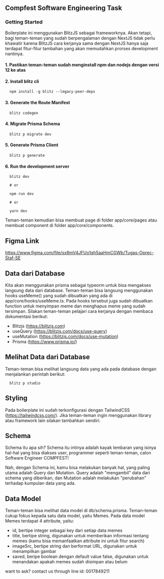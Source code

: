 ## Compfest Software Engineering Task

### Getting Started

Boilerplate ini menggunakan BlitzJS sebagai frameworknya. Akan tetapi, bagi teman-teman yang sudah berpengalaman dengan NextJS tidak perlu khawatir karena BlitzJS cara kerjanya sama dengan NextJS hanya saja terdapat fitur-fitur tambahan yang akan memudahkan prorses development nantinya.

#### 1. Pastikan teman-teman sudah menginstall npm dan nodejs dengan versi 12 ke atas

#### 2. Install blitz cli

```
  npm install -g blitz --legacy-peer-deps
```

#### 3. Generate the Route Manifest

```
  blitz codegen
```

#### 4. Migrate Prisma Schema

```
  blitz p migrate dev
```

#### 5. Generate Prisma Client

```
  blitz p generate
```

#### 6. Run the development server

```
  blitz dev

  # or

  npm run dev

  # or

  yarn dev
```

Teman-teman kemudian bisa membuat page di folder app/core/pages atau membuat component di folder app/core/components.

## Figma Link

https://www.figma.com/file/sx8mV4JFUo1qh5aaHmCGWb/Tugas-Oprec-Staf-SE

## Data dari Database

Kita akan menggunakan prisma sebagai typeorm untuk bisa mengakses langsung data dari database. Teman-teman bisa langsung menggunakan hooks useMeme() yang sudah dibuatkan yang ada di app/core/hooks/useMeme.ts. Pada hooks tersebut juga sudah dibuatkan function untuk menyimpan meme dan menghapus meme yang sudah tersimpan. Silakan teman-teman pelajari cara kerjanya dengan membaca dokumentasi berikut:

- Blitzjs (https://blitzjs.com)
- useQuery (https://blitzjs.com/docs/use-query)
- useMutation (https://blitzjs.com/docs/use-mutation)
- Prisma (https://www.prisma.io/)

## Melihat Data dari Database

Teman-teman bisa melihat langsung data yang ada pada database dengan menjalankan perintah berikut:

```
  blitz p studio
```

## Styling

Pada boilerplate ini sudah terkonfigurasi dengan TailwindCSS (https://tailwindcss.com/). Jika teman-teman ingin menggunakan library atau framework lain silakan tambahkan sendiri.

## Schema

Schema itu apa sih?
Schema itu intinya adalah kayak lembaran yang isinya hal-hal yang bisa diakses user, programmer seperti teman-teman, calon Software Engineer COMPFEST!

Nah, dengan Schema ini, kamu bisa melakukan banyak hal, yang paling utama adalah Query dan Mutation.
Query adalah "mengambil" data dari schema yang diberikan, dan Mutation adalah melakukan "perubahan" terhadap kumpulan data yang ada.

## Data Model

Teman-teman bisa melihat data model di db/schema.prisma. Teman-teman cukup fokus kepada satu data model, yaitu Memes. Pada data model Memes terdapat 4 attribute, yaitu:

- id, bertipe integer sebagai key dari setiap data memes
- title, bertipe string, digunakan untuk memberikan informasi tentang memes (kamu bisa memanfaatkan attribute ini untuk fitur search)
- imageSrc, bertipe string dan berformat URL, digunakan untuk menampilkan gambar
- saved, beripe boolean dengan default value false, digunakan untuk menandakan apakah memes sudah disimpan atau belum

want to ask? contact us through line id: 0017849211
